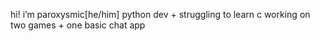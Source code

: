 hi!
i’m paroxysmic[he/him]
python dev + struggling to learn c
working on two games + one basic chat app
<!---
paroxysmic/paroxysmic is a ✨ special ✨ repository because its `README.md` (this file) appears on your GitHub profile.
You can click the Preview link to take a look at your changes.
--->
